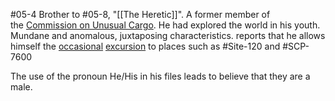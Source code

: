 #05-4
Brother to #05-8,  "[[The Heretic]]". A former member of the [Commission on Unusual Cargo](https://scp-wiki.wikidot.com/unusual-cargo-hub). He had explored the world in his youth. Mundane and anomalous, juxtaposing characteristics. reports that he allows himself the [occasional](https://scp-wiki.wikidot.com/scp-7600) [excursion](https://scp-wiki.wikidot.com/scp-8120) to places such as #Site-120 and #SCP-7600

The use of the pronoun He/His in his files leads to believe that they are a male.